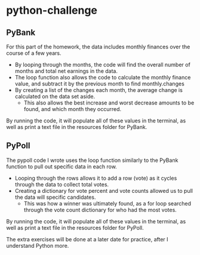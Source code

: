 # python-challenge

## PyBank
For this part of the homework, the data includes monthly finances over the course of a few years.
* By looping through the months, the code will find the overall number of months and total net earnings in the data.
* The loop function also allows the code to calculate the monthly finance value, and subtract it by the previous month to find monthly.changes
* By creating a list of the changes each month, the average change is calculated on the data set aside.
    * This also allows the best increase and worst decrease amounts to be found, and which month they occurred.

By running the code, it will populate all of these values in the terminal, as well as print a text file in the resources folder for PyBank.

## PyPoll
The pypoll code I wrote uses the loop function similarly to the PyBank function to pull out specific data in each row.
* Looping through the rows allows it to add a row (vote) as it cycles through the data to collect total votes.
* Creating a dictionary for vote percent and vote counts allowed us to pull the data will specific candidates.
    * This was how a winner was ultimately found, as a for loop searched through the vote count dictionary for who had the most votes.

By running the code, it will populate all of these values in the terminal, as well as print a text file in the resources folder for PyPoll.

The extra exercises will be done at a later date for practice, after I understand Python more.
